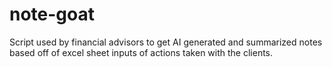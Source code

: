 # note-goat
Script used by financial advisors to get AI generated and summarized notes based off of excel sheet inputs of actions taken with the clients.
